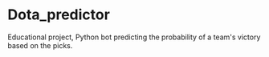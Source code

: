 # Dota_predictor
Educational project, Python bot predicting the probability of a team's victory based on the picks.
